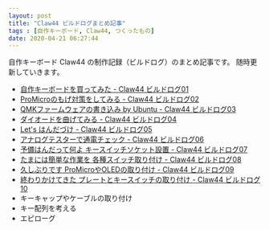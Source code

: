 ```yaml
---
layout: post
title: "Claw44 ビルドログまとめ記事"
tags : [自作キーボード, Claw44, つくったもの]
date: 2020-04-21 06:27:44
---
```



自作キーボード Claw44 の制作記録（ビルドログ）のまとめ記事です。
随時更新していきます。


* [自作キーボードを買ってみた - Claw44 ビルドログ01](/2020/04/22/claw44-buildlog-01)
* [ProMicroのもげ対策をしてみる - Claw44 ビルドログ02](/2020/04/23/claw44-buildlog-02)
* [QMKファームウェアの書き込み by Ubuntu - Claw44 ビルドログ03](/2020/04/24/claw44-buildlog-03)
* [ダイオードを曲げてみる - Claw44 ビルドログ04](/2020/04/25/claw44-buildlog-04)
* [Let's はんだづけ - Claw44 ビルドログ05](/2020/07/26/claw44-buildlog-05)
* [アナログテスターで通電チェック - Claw44 ビルドログ06](/2021/02/07/claw44-buildlog-06)
* [予備はんだって何よ キースイッチソケット設置 - Claw44 ビルドログ07](/2021/06/27/claw44-buildlog-07)
* [たまには簡単な作業を 各種スイッチ取り付け - Claw44 ビルドログ08](/2021/06/28/claw44-buildlog-08)
* [久しぶりです ProMicroやOLEDの取り付け - Claw44 ビルドログ09](/2022/12/25/claw44-buildlog-09)
* [終わりかけてきた プレートとキースイッチの取り付け - Claw44 ビルドログ10](/2022/12/27/claw44-buildlog-10)
* キーキャップやケーブルの取り付け
* キー配列を考える
* エピローグ
